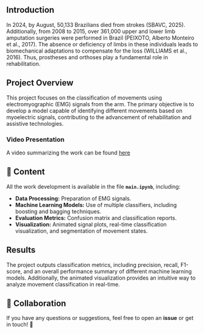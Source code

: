 ## Introduction

In 2024, by August, 50,133 Brazilians died from strokes (SBAVC, 2025). Additionally, from 2008 to 2015, over 361,000 upper and lower limb amputation surgeries were performed in Brazil (PEIXOTO, Alberto Monteiro et al., 2017). The absence or deficiency of limbs in these individuals leads to biomechanical adaptations to compensate for the loss (WILLIAMS et al., 2016). Thus, prostheses and orthoses play a fundamental role in rehabilitation.

## Project Overview

This project focuses on the classification of movements using electromyographic (EMG) signals from the arm. The primary objective is to develop a model capable of identifying different movements based on myoelectric signals, contributing to the advancement of rehabilitation and assistive technologies.

### Video Presentation

A video summarizing the work can be found [here](https://drive.google.com/file/d/12EW5_T6KFY85m31tm1gMMkhxrX2OrLaB/view?usp=sharing)

## 📂 Content

All the work development is available in the file **`main.ipynb`**, including:
- **Data Processing:** Preparation of EMG signals.
- **Machine Learning Models:** Use of multiple classifiers, including boosting and bagging techniques.  
- **Evaluation Metrics:** Confusion matrix and classification reports.  
- **Visualization:** Animated signal plots, real-time classification visualization, and segmentation of movement states.

## Results

The project outputs classification metrics, including precision, recall, F1-score, and an overall performance summary of different machine learning models. Additionally, the animated visualization provides an intuitive way to analyze movement classification in real-time.

## 🤝 Collaboration

If you have any questions or suggestions, feel free to open an **issue** or get in touch! 🚀
